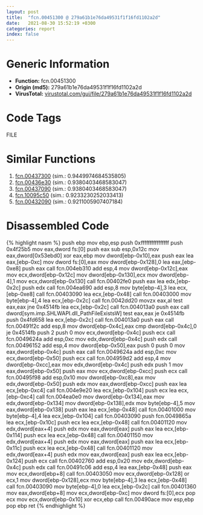```yaml
---
layout: post
title:  "fcn.00451300 @ 279a61b1e76da49531f1f16fd1102a2d"
date:   2021-08-30 15:52:19 +0300
categories: report
index: false
---
```


# Generic Information
- **Function:** fcn.00451300
- **Origin (md5):** 279a61b1e76da49531f1f16fd1102a2d
- **VirusTotal:** [virustotal.com/gui/file/279a61b1e76da49531f1f16fd1102a2d][virustotal_ref]

# Code Tags
<span class="tag" id="FILE">FILE</span>


# Similar Functions

1. [fcn.00437300][similar_1_ref] (sim.: 0.9449974684535805)
2. [fcn.00436e30][similar_2_ref] (sim.: 0.9380403468583047)
3. [fcn.00437090][similar_3_ref] (sim.: 0.9380403468583047)
4. [fcn.10095c50][similar_4_ref] (sim.: 0.9233230252033413)
5. [fcn.00432090][similar_5_ref] (sim.: 0.9211005907407184)


# Disassembled Code

{% highlight nasm %}
push ebp
mov ebp,esp
push 0xffffffffffffffff
push 0x4f25b5
mov eax,dword fs:[0]
push eax
sub esp,0x12c
mov eax,dword[0x53ebd0]
xor eax,ebp
mov dword[ebp-0x10],eax
push eax
lea eax,[ebp-0xc]
mov dword fs:[0],eax
mov dword[ebp-0x128],0
lea eax,[ebp-0xe8]
push eax
call fcn.004eb310
add esp,4
mov dword[ebp-0x12c],eax
mov ecx,dword[ebp-0x12c]
mov dword[ebp-0x130],ecx
mov dword[ebp-4],1
mov ecx,dword[ebp-0x130]
call fcn.00402fe0
push eax
lea edx,[ebp-0x2c]
push edx
call fcn.004ea690
add esp,8
mov byte[ebp-4],3
lea ecx,[ebp-0xe8]
call fcn.00403090
lea ecx,[ebp-0x48]
call fcn.00403000
mov byte[ebp-4],4
lea ecx,[ebp-0x2c]
call fcn.0042dd20
movzx eax,al
test eax,eax
jne 0x4514fb
lea ecx,[ebp-0x2c]
call fcn.004013a0
push eax
call dword[sym.imp.SHLWAPI.dll_PathFileExistsW]
test eax,eax
je 0x4514fb
push 0x4fd658
lea ecx,[ebp-0x2c]
call fcn.004013a0
push eax
call fcn.00491f2c
add esp,8
mov dword[ebp-0x4c],eax
cmp dword[ebp-0x4c],0
je 0x4514fb
push 2
push 0
mov ecx,dword[ebp-0x4c]
push ecx
call fcn.0049624a
add esp,0xc
mov edx,dword[ebp-0x4c]
push edx
call fcn.00496152
add esp,4
mov dword[ebp-0x50],eax
push 0
push 0
mov eax,dword[ebp-0x4c]
push eax
call fcn.0049624a
add esp,0xc
mov ecx,dword[ebp-0x50]
push ecx
call fcn.004959d2
add esp,4
mov dword[ebp-0xcc],eax
mov edx,dword[ebp-0x4c]
push edx
push 1
mov eax,dword[ebp-0x50]
push eax
mov ecx,dword[ebp-0xcc]
push ecx
call fcn.00495f98
add esp,0x10
mov dword[ebp-0xc8],eax
mov edx,dword[ebp-0x50]
push edx
mov eax,dword[ebp-0xcc]
push eax
lea ecx,[ebp-0xc4]
call fcn.004e9e20
lea ecx,[ebp-0x104]
push ecx
lea ecx,[ebp-0xc4]
call fcn.004ea0e0
mov dword[ebp-0x134],eax
mov edx,dword[ebp-0x134]
mov dword[ebp-0x138],edx
mov byte[ebp-4],5
mov eax,dword[ebp-0x138]
push eax
lea ecx,[ebp-0x48]
call fcn.00401000
mov byte[ebp-4],4
lea ecx,[ebp-0x104]
call fcn.00403090
push fcn.0049865a
lea ecx,[ebp-0x10c]
push ecx
lea ecx,[ebp-0x48]
call fcn.00401120
mov edx,dword[eax+4]
push edx
mov eax,dword[eax]
push eax
lea ecx,[ebp-0x114]
push ecx
lea ecx,[ebp-0x48]
call fcn.00401150
mov edx,dword[eax+4]
push edx
mov eax,dword[eax]
push eax
lea ecx,[ebp-0x11c]
push ecx
lea ecx,[ebp-0x48]
call fcn.00401120
mov edx,dword[eax+4]
push edx
mov eax,dword[eax]
push eax
lea ecx,[ebp-0x124]
push ecx
call fcn.00402760
add esp,0x20
mov edx,dword[ebp-0x4c]
push edx
call fcn.00491c06
add esp,4
lea eax,[ebp-0x48]
push eax
mov ecx,dword[ebp+8]
call fcn.00403050
mov ecx,dword[ebp-0x128]
or ecx,1
mov dword[ebp-0x128],ecx
mov byte[ebp-4],3
lea ecx,[ebp-0x48]
call fcn.00403090
mov byte[ebp-4],0
lea ecx,[ebp-0x2c]
call fcn.00401360
mov eax,dword[ebp+8]
mov ecx,dword[ebp-0xc]
mov dword fs:[0],ecx
pop ecx
mov ecx,dword[ebp-0x10]
xor ecx,ebp
call fcn.00490ace
mov esp,ebp
pop ebp
ret
{% endhighlight %}


[similar_1_ref]: /report/fcn.00437300@279a61b1e76da49531f1f16fd1102a2d
[similar_2_ref]: /report/fcn.00436e30@279a61b1e76da49531f1f16fd1102a2d
[similar_3_ref]: /report/fcn.00437090@279a61b1e76da49531f1f16fd1102a2d
[similar_4_ref]: /report/fcn.10095c50@a0ac129ff3ea4c0dfa9529c259a9502c
[similar_5_ref]: /report/fcn.00432090@279a61b1e76da49531f1f16fd1102a2d
[virustotal_ref]: https://www.virustotal.com/gui/file/279a61b1e76da49531f1f16fd1102a2d